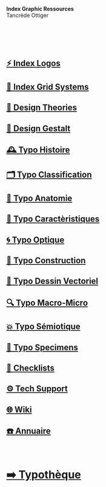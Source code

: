   **Index Graphic Ressources**  
  Tancrède Ottiger  
# &nbsp;

<!---
## [🦚 Index Littérature Visuelle]()
## [💼 Portfolio](Student's projects)
--->

## [⚡ Index Logos]()
## [🏢 Index Grid Systems]()
## [🔮 Design Theories](/)
## [📄 Design Gestalt](/)
## [🕰️ Typo Histoire](/overview-writing-history)
## [🗂️ Typo Classification](/classify-typefaces)
## [🔬 Typo Anatomie](/describe-typefaces)
## [🧬 Typo Caractèristiques](/parameter-typefaces)
## [🌀 Typo Optique](/correct-typeface)
## [🔨 Typo Construction](/construct-typeface)
## [📐 Typo Dessin Vectoriel](/)
## [🔍 Typo Macro-Micro]()
## [💥 Typo Sémiotique](/denote-typefaces)
## [🧪 Typo Specimens]()
## [📝 Checklists](/check-things)
## [⚙️ Tech Support](/support-technology)
## [🌐 Wiki](/index-graphic-terminology)
## [☎️ Annuaire](/index-designers)
&nbsp;
# [➡️ Typothèque](http://typo.eracom.ch)
